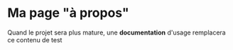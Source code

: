 Ma page "à propos"
==================

Quand le projet sera plus mature, une **documentation** d'usage remplacera
ce contenu de test